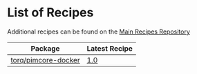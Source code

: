 # List of Recipes

Additional recipes can be found on the [Main Recipes Repository](https://github.com/symfony/recipes/blob/flex/main/RECIPES.md)

| Package | Latest Recipe |
| --- | --- |
| [torq/pimcore-docker](https://packagist.org/packages/torq/pimcore-docker) | [1.0](torq/pimcore-docker/1.0) |